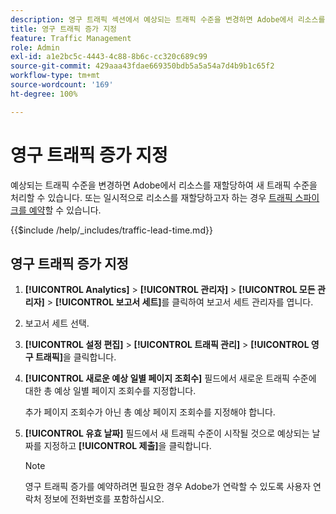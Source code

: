 ```yaml
---
description: 영구 트래픽 섹션에서 예상되는 트래픽 수준을 변경하면 Adobe에서 리소스를 재지정하여 새 트래픽 수준을 처리할 수 있습니다.
title: 영구 트래픽 증가 지정
feature: Traffic Management
role: Admin
exl-id: a1e2bc5c-4443-4c88-8b6c-cc320c689c99
source-git-commit: 429aaa43fdae669350bdb5a5a54a7d4b9b1c65f2
workflow-type: tm+mt
source-wordcount: '169'
ht-degree: 100%

---
```


# 영구 트래픽 증가 지정

예상되는 트래픽 수준을 변경하면 Adobe에서 리소스를 재할당하여 새 트래픽 수준을 처리할 수 있습니다. 또는 일시적으로 리소스를 재할당하고자 하는 경우 [트래픽 스파이크를 예약](/help/admin/admin/c-manage-report-suites/c-edit-report-suites/c-traffic-management/t-traffic-schedule-spike.md)할 수 있습니다.

{{$include /help/_includes/traffic-lead-time.md}}

## 영구 트래픽 증가 지정

1. **[!UICONTROL Analytics]** > **[!UICONTROL 관리자]** > **[!UICONTROL 모든 관리자]** > **[!UICONTROL 보고서 세트]**&#x200B;를 클릭하여 보고서 세트 관리자를 엽니다.
1. 보고서 세트 선택.
1. **[!UICONTROL 설정 편집]** > **[!UICONTROL 트래픽 관리]** > **[!UICONTROL 영구 트래픽]**&#x200B;을 클릭합니다.
1. **[!UICONTROL 새로운 예상 일별 페이지 조회수]** 필드에서 새로운 트래픽 수준에 대한 총 예상 일별 페이지 조회수를 지정합니다.

   추가 페이지 조회수가 아닌 총 예상 페이지 조회수를 지정해야 합니다.
1. **[!UICONTROL 유효 날짜]** 필드에서 새 트래픽 수준이 시작될 것으로 예상되는 날짜를 지정하고 **[!UICONTROL 제출]**&#x200B;을 클릭합니다.

   >[!NOTE]
   >
   >영구 트래픽 증가를 예약하려면 필요한 경우 Adobe가 연락할 수 있도록 사용자 연락처 정보에 전화번호를 포함하십시오.
